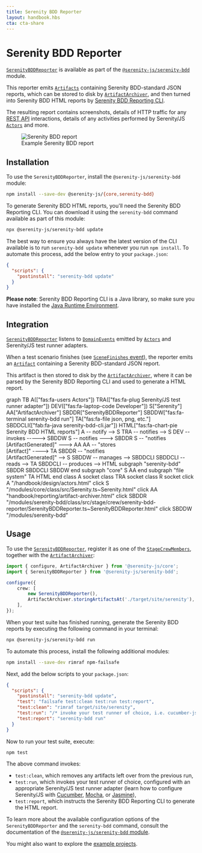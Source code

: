 ```yaml
---
title: Serenity BDD Reporter
layout: handbook.hbs
cta: cta-share
---
```


# Serenity BDD Reporter

[`SerenityBDDReporter`](/modules/serenity-bdd/class/src/stage/crew/serenity-bdd-reporter/SerenityBDDReporter.ts~SerenityBDDReporter.html) is available as part of the [`@serenity-js/serenity-bdd`](/modules/serenity-bdd) module. 

This reporter emits [`Artifacts`](/modules/core/class/src/model/Artifact.ts~Artifact.html) containing Serenity BDD-standard JSON reports, which can be stored to disk by [`ArtifactArchiver`](/handbook/reporting/artifact-archiver.html), and then turned into Serenity BDD HTML reports by [Serenity BDD Reporting CLI](https://github.com/serenity-bdd/serenity-cli).

The resulting report contains screenshots, details of HTTP traffic for any [REST API](/modules/rest) interactions, details of any activities performed by Serenity/JS [`Actors`](/handbook/design/actors.html) and more.

<figure>
    <img src="/handbook/reporting/images/serenity-bdd-reporter.png" alt="Serenity BDD report" />
    <figcaption><span>Example Serenity BDD report</span></figcaption>
</figure>

## Installation

To use the `SerenityBDDReporter`, install the `@serenity-js/serenity-bdd` module:

```bash
npm install --save-dev @serenity-js/{core,serenity-bdd}
```

To generate Serenity BDD HTML reports, you'll need the Serenity BDD Reporting CLI. You can download it using the `serenity-bdd` command available as part of this module:

```bash
npx @serenity-js/serenity-bdd update
```

The best way to ensure you always have the latest version of the CLI available is to run `serenity-bdd update` whenever you run `npm install`. To automate this process, add the below entry to your `package.json`: 

```json
{
  "scripts": {
    "postinstall": "serenity-bdd update"
  }
}
```

**Please note**: Serenity BDD Reporting CLI is a Java library, so make sure you have installed the [Java Runtime Environment](/handbook/integration/runtime-dependencies.html#java-runtime-environment).

## Integration

[`SerenityBDDReporter`](/modules/serenity-bdd/class/src/stage/crew/serenity-bdd-reporter/SerenityBDDReporter.ts~SerenityBDDReporter.html) listens to [`DomainEvents`](/modules/core/identifiers.html#events) emitted by [`Actors`](/handbook/design/actors.html) and Serenity/JS test runner adapters.

When a test scenario finishes (see [`SceneFinishes` event](/modules/core/class/src/events/SceneFinishes.ts~SceneFinishes.html)), the reporter emits an [`Artifact`](/modules/core/class/src/model/Artifact.ts~Artifact.html) containing a Serenity BDD-standard JSON report.

This artifact is then stored to disk by the [`ArtifactArchiver`](/handbook/reporting/artifact-archiver.html), where it can be parsed by the Serenity BDD Reporting CLI and used to generate a HTML report.


<div class="mermaid">
graph TB
    A(["fas:fa-users Actors"])
    TRA(["fas:fa-plug Serenity/JS test runner adapter"])
    DEV(["fas:fa-laptop-code Developer"])
    S["Serenity"]
    AA["ArtifactArchiver"]
    SBDDR["SerenityBDDReporter"]
    SBDDW["fas:fa-terminal serenity-bdd run"]
    TA["fas:fa-file json, png, etc."]
    SBDDCLI(["fab:fa-java serenity-bdd-cli.jar"])
    HTML["fas:fa-chart-pie Serenity BDD HTML reports"]
    A -- notify --> S
    TRA -- notifies --> S
    DEV -- invokes -----> SBDDW
    S -- notifies ---> SBDDR
    S -- "notifies<br>[ArtifactGenerated]" ---> AA
    AA -- "stores<br>[Artifact]" ----> TA
    SBDDR -- "notifies<br>[ArtifactGenerated]" --> S
    SBDDW -- manages --> SBDDCLI
    SBDDCLI -- reads --> TA
    SBDDCLI -- produces --> HTML
    subgraph "serenity-bdd"
        SBDDR
        SBDDCLI
        SBDDW
    end
    subgraph "core"
    S
    AA
    end
    subgraph "file system"
        TA
        HTML
    end
    class A socket
    class TRA socket
    class R socket
    click A "/handbook/design/actors.html"
    click S "/modules/core/class/src/Serenity.ts~Serenity.html"
    click AA "handbook/reporting/artifact-archiver.html"
    click SBDDR "/modules/serenity-bdd/class/src/stage/crew/serenity-bdd-reporter/SerenityBDDReporter.ts~SerenityBDDReporter.html"
    click SBDDW "/modules/serenity-bdd"
</div>

## Usage

To use the [`SerenityBDDReporter`](/modules/serenity-bdd/class/src/stage/crew/serenity-bdd-reporter/SerenityBDDReporter.ts~SerenityBDDReporter.html), register it as one of the [`StageCrewMembers`](/modules/core/class/src/stage/StageCrewMember.ts~StageCrewMember.html), together with the [`ArtifactArchiver`](/handbook/reporting/artifact-archiver.html):

```typescript
import { configure, ArtifactArchiver } from '@serenity-js/core';
import { SerenityBDDReporter } from '@serenity-js/serenity-bdd';

configure({
    crew: [
        new SerenityBDDReporter(),
        ArtifactArchiver.storingArtifactsAt('./target/site/serenity'),
    ],
});
```

When your test suite has finished running, generate the Serenity BDD reports by executing the following command in your terminal:

```bash
npx @serenity-js/serenity-bdd run
```

To automate this process, install the following additional modules:
```bash
npm install --save-dev rimraf npm-failsafe
```

Next, add the below scripts to your `package.json`:

```json
{
  "scripts": {
    "postinstall": "serenity-bdd update",
    "test": "failsafe test:clean test:run test:report",
    "test:clean": "rimraf target/site/serenity",
    "test:run": "/* invoke your test runner of choice, i.e. cucumber-js */",
    "test:report": "serenity-bdd run"    
  }
}
```

Now to run your test suite, execute:
```bash
npm test
```
The above command invokes:
- `test:clean`, which removes any artifacts left over from the previous run,
- `test:run`, which invokes your test runner of choice, configured with an appropriate Serenity/JS test runner adapter (learn how to configure Serenity/JS with [Cucumber](/handbook/integration/serenityjs-and-cucumber.html), [Mocha](/handbook/integration/serenityjs-and-mocha.html), or [Jasmine](/handbook/integration/serenityjs-and-jasmine.html)),
- `test:report`, which instructs the Serenity BDD Reporting CLI to generate the HTML report.

To learn more about the available configuration options of the `SerenityBDDReporter` and the `serenity-bdd` command, consult the documentation of the [`@serenity-js/serenity-bdd` module](/modules/serenity-bdd).

You might also want to explore the [example projects](https://github.com/serenity-js/serenity-js/tree/2.x/examples).

